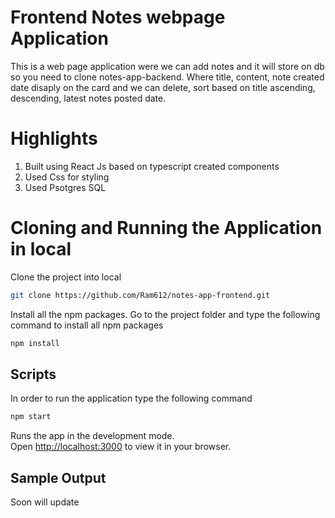 # Frontend Notes webpage Application

This is a web page application were we can add notes and it will store on db so you need to clone notes-app-backend.
Where title, content, note created date disaply on the card and we can delete, sort based on title ascending, descending, latest notes posted date.

# Highlights

1. Built using React Js based on typescript created components
2. Used Css for styling
3. Used Psotgres SQL

# Cloning and Running the Application in local

Clone the project into local

```bash
git clone https://github.com/Ram612/notes-app-frontend.git
```
Install all the npm packages. Go to the project folder and type the following command to install all npm packages

```bash
npm install
```

## Scripts
In order to run the application type the following command

```bash
npm start
```

Runs the app in the development mode.\
Open [http://localhost:3000](http://localhost:3000) to view it in your browser.


## Sample Output

Soon will update
